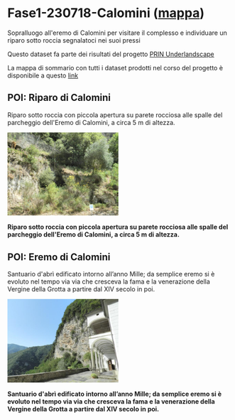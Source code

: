 # Fase1-230718-Calomini ([mappa](https://umap.openstreetmap.fr/it/map/fase1-230718-calomini_1085429))
Sopralluogo all'eremo di Calomini per visitare il complesso e individuare un riparo sotto roccia segnalatoci nei suoi pressi

Questo dataset fa parte dei risultati del progetto [PRIN Underlandscape](https://sites.google.com/view/prin-underlandscape/)

La mappa di sommario con tutti i dataset prodotti nel corso del progetto è disponibile a questo [link](https://umap.openstreetmap.fr/it/map/sommario_1044830)

## POI: Riparo di Calomini
Riparo sotto roccia con piccola apertura su parete rocciosa alle spalle del parcheggio dell'Eremo di Calomini, a circa 5 m di altezza.

[<img src=vignettes/J0pJgj4R.jpg width='250'/>](J0pJgj4R.jpg) 

**Riparo sotto roccia con piccola apertura su parete rocciosa alle spalle del parcheggio dell'Eremo di Calomini, a circa 5 m di altezza.**
## POI: Eremo di Calomini
Santuario d'abrì edificato intorno all’anno Mille; da semplice eremo si è evoluto nel tempo via via che cresceva la fama e la venerazione della Vergine della Grotta a partire dal XIV secolo in poi.

[<img src=vignettes/xCyLvWwJ.jpg width='250'/>](xCyLvWwJ.jpg) 

**Santuario d'abrì edificato intorno all’anno Mille; da semplice eremo si è evoluto nel tempo via via che cresceva la fama e la venerazione della Vergine della Grotta a partire dal XIV secolo in poi.**
